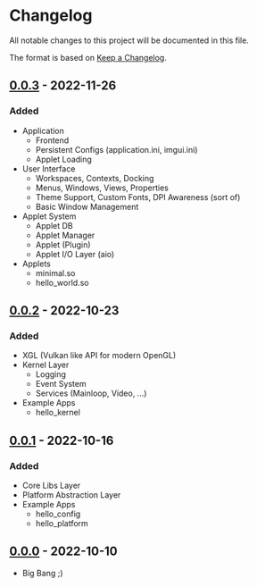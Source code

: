 # Changelog

All notable changes to this project will be documented in this file.

The format is based on [Keep a Changelog](https://keepachangelog.com/en/1.0.0/).

## [0.0.3] - 2022-11-26
### Added
- Application
  - Frontend
  - Persistent Configs (application.ini, imgui.ini)
  - Applet Loading
- User Interface
  - Workspaces, Contexts, Docking
  - Menus, Windows, Views, Properties
  - Theme Support, Custom Fonts, DPI Awareness (sort of)
  - Basic Window Management
- Applet System
  - Applet DB
  - Applet Manager
  - Applet (Plugin)
  - Applet I/O Layer (aio)
- Applets
  - minimal.so
  - hello_world.so

## [0.0.2] - 2022-10-23
### Added
- XGL (Vulkan like API for modern OpenGL)
- Kernel Layer
  - Logging
  - Event System
  - Services (Mainloop, Video, ...)
- Example Apps
  - hello_kernel

## [0.0.1] - 2022-10-16
### Added
- Core Libs Layer
- Platform Abstraction Layer
- Example Apps
  - hello_config
  - hello_platform

## [0.0.0] - 2022-10-10
- Big Bang ;)

[0.0.3]: https://github.com/papa-agoo/csr/compare/v0.0.2...v0.0.3
[0.0.2]: https://github.com/papa-agoo/csr/compare/v0.0.1...v0.0.2
[0.0.1]: https://github.com/papa-agoo/csr/compare/v0.0.0...v0.0.1
[0.0.0]: https://github.com/papa-agoo/csr/compare/v0.0.0...v0.0.0
